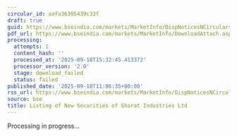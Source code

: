 ```yaml
---
circular_id: aafa36305439c33f
draft: true
guid: https://www.bseindia.com/markets/MarketInfo/DispNoticesNCirculars.aspx?Noticeid={F49E371C-CA0F-442C-AA45-B55E1C00F3E1}&noticeno=20250918-22&dt=09/18/2025&icount=22&totcount=61&flag=0
pdf_url: https://www.bseindia.com/markets/MarketInfo/DownloadAttach.aspx?id=20250918-22&attachedId=
processing:
  attempts: 1
  content_hash: ''
  processed_at: '2025-09-18T15:32:45.413372'
  processor_version: '2.0'
  stage: download_failed
  status: failed
published_date: '2025-09-18T11:06:35+00:00'
rss_url: https://www.bseindia.com/markets/MarketInfo/DispNoticesNCirculars.aspx?Noticeid={F49E371C-CA0F-442C-AA45-B55E1C00F3E1}&noticeno=20250918-22&dt=09/18/2025&icount=22&totcount=61&flag=0
source: bse
title: Listing of New Securities of Sharat Industries Ltd
---
```


Processing in progress...